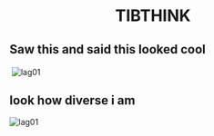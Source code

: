 <h1 align="center">TIBTHINK</h1>

## Saw this and said this looked cool

<p>&nbsp;<img align="center" src="https://github-readme-stats.vercel.app/api?username=tibthink&show_icons=true&count_private=true&theme=radical" alt="lag01" /></p>

## look how diverse i am
<p><img align="center" src="https://github-readme-stats.vercel.app/api/top-langs/?username=tibthink&layout=compact" alt="lag01" /></p>

